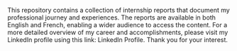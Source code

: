 This repository contains a collection of internship reports that document my professional journey and experiences. The reports are available in both English and French, enabling a wider audience to access the content. For a more detailed overview of my career and accomplishments, please visit my LinkedIn profile using this link: LinkedIn Profile. Thank you for your interest.
